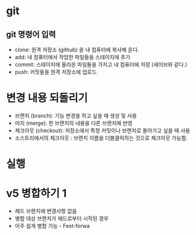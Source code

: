# git 

## git 명령어 입력
- clone: 원격 저장소 (github) 을 내 컴퓨터에 복사해 온다.
- add: 내 컴퓨터에서 작업한 파일들을 스테이지에 추가
- commit: 스테이지에 올라온 파일들을 가지고 내 컴퓨터에 저장 (세이브와 같다.)
- push: 커밋들을 원격 저장소에 업로드


# 변경 내용 되돌리기
 - 브랜치 (branch): 기능 변경을 하고 싶을 때 생성 및 사용
 - 머지 (merge): 한 브랜치의 내용을 다른 브랜치에 반영
 - 체크아웃 (checkout): 저장소에서 특정 커밋이나 브랜치로 돌아가고 싶을 때 사용
 - 소스트리에서의 체크아웃 : 브랜치 이름을 더블클릭하는 것으로 체크아웃 가능함.

# 실행

# v5 병합하기 1
- 헤드 브랜치에 변경사항 없음
- 병합 대상 브랜치가 헤드로부터 시작된 경우
- 아주 쉽게 병합 가능 - Fest-forwa
